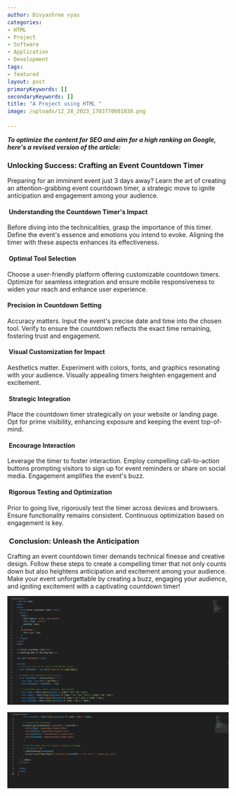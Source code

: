 ```yaml
---
author: Divyashree vyas
categories: 
- HTML 
- Project 
- Software 
- Application 
- Development 
tags: 
- featured 
layout: post
primaryKeywords: []
secondaryKeywords: []
title: "A Project using HTML "
image: /uploads/12_28_2023_1703770601838.png

---
```

***To optimize the content for SEO and aim for a high ranking on Google, here's a revised version of the article:***
### Unlocking Success: Crafting an Event Countdown Timer
Preparing for an imminent event just 3 days away? Learn the art of creating an attention-grabbing event countdown timer, a strategic move to ignite anticipation and engagement among your audience.
#### &nbsp;Understanding the Countdown Timer's Impact
Before diving into the technicalities, grasp the importance of this timer. Define the event's essence and emotions you intend to evoke. Aligning the timer with these aspects enhances its effectiveness.
#### &nbsp;Optimal Tool Selection
Choose a user-friendly platform offering customizable countdown timers. Optimize for seamless integration and ensure mobile responsiveness to widen your reach and enhance user experience.
#### Precision in Countdown Setting
Accuracy matters. Input the event's precise date and time into the chosen tool. Verify to ensure the countdown reflects the exact time remaining, fostering trust and engagement.
#### &nbsp;Visual Customization for Impact
Aesthetics matter. Experiment with colors, fonts, and graphics resonating with your audience. Visually appealing timers heighten engagement and excitement.
#### &nbsp;Strategic Integration
Place the countdown timer strategically on your website or landing page. Opt for prime visibility, enhancing exposure and keeping the event top-of-mind.
#### &nbsp;Encourage Interaction
Leverage the timer to foster interaction. Employ compelling call-to-action buttons prompting visitors to sign up for event reminders or share on social media. Engagement amplifies the event's buzz.
#### &nbsp;Rigorous Testing and Optimization
Prior to going live, rigorously test the timer across devices and browsers. Ensure functionality remains consistent. Continuous optimization based on engagement is key.
### &nbsp;Conclusion: Unleash the Anticipation
Crafting an event countdown timer demands technical finesse and creative design. Follow these steps to create a compelling timer that not only counts down but also heightens anticipation and excitement among your audience.
Make your event unforgettable by creating a buzz, engaging your audience, and igniting excitement with a captivating countdown timer!

![img](/uploads/12_28_2023_1703770637100.png)


![img](/uploads/12_28_2023_1703770662558.png)

